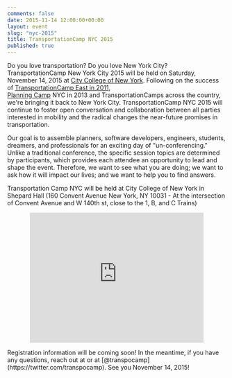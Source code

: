 ```yaml
---
comments: false
date: 2015-11-14 12:00:00+00:00
layout: event
slug: "nyc-2015"
title: TransportationCamp NYC 2015
published: true
---
```


Do you love transportation? Do you love New York City? 
TransportationCamp New York City 2015 will be held on Saturday, November 14, 2015 at 
[City College of New York](http://www.ccny.cuny.edu/). 
Following on the success of [TransportationCamp East in 2011](http://transportationcamp.org/events/east/),  
[Planning Camp](http://planningcamp.org/) NYC in 2013 and TransportationCamps across the country, we're bringing it back to New York City. 
TransportationCamp NYC 2015 will continue to foster open conversation and collaboration between all parties 
interested in mobility and the radical changes the near-future promises in transportation.

Our goal is to assemble planners, software developers, engineers, students, dreamers, and professionals for an 
exciting day of "un-conferencing." 
Unlike a traditional conference, the specific session topics are determined by participants, 
which provides each attendee an opportunity to lead and shape the event. 
Therefore, we want to see what you are doing; we want to ask how it will impact our lives; 
and we want to help you to find answers.

Transportation Camp NYC will be held at City College of New York in Shepard Hall (160 Convent Avenue New York, NY 10031 - At the intersection of Convent Avenue and W 140th st, close to the 1, B, and C Trains)
<p align=center>
<iframe src="https://www.google.com/maps/embed?pb=!1m18!1m12!1m3!1d3107.8048111647026!2d-73.95016290760027!3d40.82021094185493!2m3!1f0!2f0!3f0!3m2!1i1024!2i768!4f13.1!3m3!1m2!1s0x0000000000000000%3A0x63248bb077f4f293!2sShepard+Hall!5e0!3m2!1sen!2sus!4v1439503246663" width="400" height="300" frameborder="0" style="border:0" allowfullscreen></iframe>
<p>
Registration information will be coming soon! In the meantime, if you have any questions, 
reach out at <nyc@transportationcamp.org> or at [@transpocamp](https://twitter.com/transpocamp).
 See you November 14, 2015!